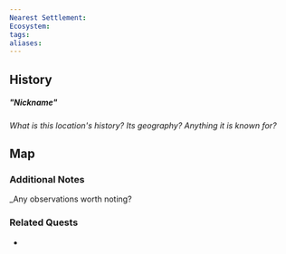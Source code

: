 ```yaml
---
Nearest Settlement: 
Ecosystem: 
tags: 
aliases:
---
```

## History
##### "Nickname"
_What is this location's history? Its geography? Anything it is known for?_

## Map
### Additional Notes
_Any observations worth noting?


### Related Quests
- 
